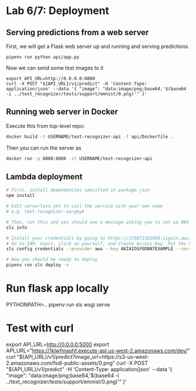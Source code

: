 # Lab 6/7: Deployment

## Serving predictions from a web server

First, we will get a Flask web server up and running and serving predictions.

```
pipenv run python api/app.py
```

Now we can send some test images to it

```
export API_URL=http://0.0.0.0:8000
curl -X POST "${API_URL}/v1/predict" -H 'Content-Type: application/json' --data '{ "image": "data:image/png;base64,'$(base64 -i ../text_recognizer/tests/support/emnist/0.png)'" }'
```


## Running web server in Docker

Execute this from top-level repo:

```sh
docker build -t USERNAME/text-recognizer-api -f api/Dockerfile .
```

Then you can run the server as

```sh
docker run -p 8000:8000 -it USERNAME/text-recognizer-api
```

## Lambda deployment

```sh
# First, install dependencies specified in package.json
npm install

# Edit serverless.yml to call the service with your own name
# e.g. text-recognizer-sergeyk

# Then, run this and you should see a message asking you to set up AWS credentials
sls info

# Install your credentials by going to https://379872101858.signin.aws.amazon.com/console and logging in with the email you used to register for this bootcamp and the password that we set for you
# Go to IAM, Users, click on yourself, and Create Access Key. Put the key/secret in the command below
sls config credentials --provider aws --key AKIAIOSFODNN7EXAMPLE --secret wJalrXUtnFEMI/K7MDENG/bPxRfiCYEXAMPLEKEY

# Now you should be ready to deploy
pipenv run sls deploy -v
```

# Run flask app locally
PYTHONPATH=.. pipenv run sls wsgi serve

# Test with curl
export API_URL=http://0.0.0.0:5000
export API_URL="https://1klwfmaohf.execute-api.us-west-2.amazonaws.com/dev/"
curl "${API_URL}/v1/predict?image_url=https://s3-us-west-2.amazonaws.com/fsdl-public-assets/0.png"
curl -X POST "${API_URL}/v1/predict" -H 'Content-Type: application/json' --data '{ "image": "data:image/png;base64,'$(base64 -i ../text_recognizer/tests/support/emnist/0.png)'" }'
```
